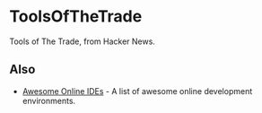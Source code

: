 # ToolsOfTheTrade

Tools of The Trade, from Hacker News.

## Also

- [Awesome Online IDEs](https://github.com/styfle/awesome-online-ide) - A list of awesome online development environments.
